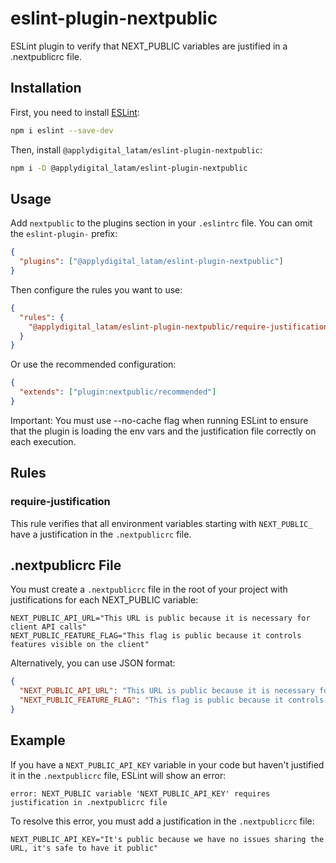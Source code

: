 # eslint-plugin-nextpublic

ESLint plugin to verify that NEXT_PUBLIC variables are justified in a .nextpublicrc file.

## Installation

First, you need to install [ESLint](https://eslint.org/):

```bash
npm i eslint --save-dev
```

Then, install `@applydigital_latam/eslint-plugin-nextpublic`:

```bash
npm i -D @applydigital_latam/eslint-plugin-nextpublic
```

## Usage

Add `nextpublic` to the plugins section in your `.eslintrc` file. You can omit the `eslint-plugin-` prefix:

```json
{
  "plugins": ["@applydigital_latam/eslint-plugin-nextpublic"]
}
```

Then configure the rules you want to use:

```json
{
  "rules": {
    "@applydigital_latam/eslint-plugin-nextpublic/require-justification": "error"
  }
}
```

Or use the recommended configuration:

```json
{
  "extends": ["plugin:nextpublic/recommended"]
}
```

Important: You must use --no-cache flag when running ESLint to ensure that the plugin is loading the env vars and the justification file correctly on each execution.

## Rules

### require-justification

This rule verifies that all environment variables starting with `NEXT_PUBLIC_` have a justification in the `.nextpublicrc` file.

## .nextpublicrc File

You must create a `.nextpublicrc` file in the root of your project with justifications for each NEXT_PUBLIC variable:

```
NEXT_PUBLIC_API_URL="This URL is public because it is necessary for client API calls"
NEXT_PUBLIC_FEATURE_FLAG="This flag is public because it controls features visible on the client"
```

Alternatively, you can use JSON format:

```json
{
  "NEXT_PUBLIC_API_URL": "This URL is public because it is necessary for client API calls",
  "NEXT_PUBLIC_FEATURE_FLAG": "This flag is public because it controls features visible on the client"
}
```

## Example

If you have a `NEXT_PUBLIC_API_KEY` variable in your code but haven't justified it in the `.nextpublicrc` file, ESLint will show an error:

```
error: NEXT_PUBLIC variable 'NEXT_PUBLIC_API_KEY' requires justification in .nextpublicrc file
```

To resolve this error, you must add a justification in the `.nextpublicrc` file:

```
NEXT_PUBLIC_API_KEY="It's public because we have no issues sharing the URL, it's safe to have it public"
```